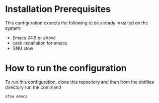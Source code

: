 # Installation Prerequisites #

This configuration expects the following to be already installed on the system:
  * Emacs 24.5 or above
  * cask installation for emacs
  * GNU stow

# How to run the configuration #

To run this configuration, clone this repository and then from the dotfiles directory run the command

`stow emacs`
